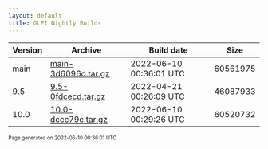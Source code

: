 ```yaml
---
layout: default
title: GLPI Nightly Builds
---
```


Version|Archive|Build date|Size
---|---|---|---
main|[main-3d6096d.tar.gz](main-3d6096d.tar.gz)|2022-06-10 00:36:01 UTC|60561975
9.5|[9.5-0fdcecd.tar.gz](9.5-0fdcecd.tar.gz)|2022-04-21 00:26:09 UTC|46087933
10.0|[10.0-dccc79c.tar.gz](10.0-dccc79c.tar.gz)|2022-06-10 00:29:26 UTC|60520732

<font size="1">Page generated on 2022-06-10 00:36:01 UTC</font>
